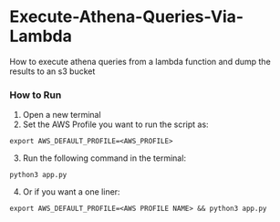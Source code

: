 # Execute-Athena-Queries-Via-Lambda

How to execute athena queries from a lambda function and dump the results to an s3 bucket

### How to Run

1. Open a new terminal
2. Set the AWS Profile you want to run the script as:

```
export AWS_DEFAULT_PROFILE=<AWS_PROFILE>
```

3. Run the following command in the terminal:

```
python3 app.py
```

4. Or if you want a one liner:

```
export AWS_DEFAULT_PROFILE=<AWS PROFILE NAME> && python3 app.py
```
